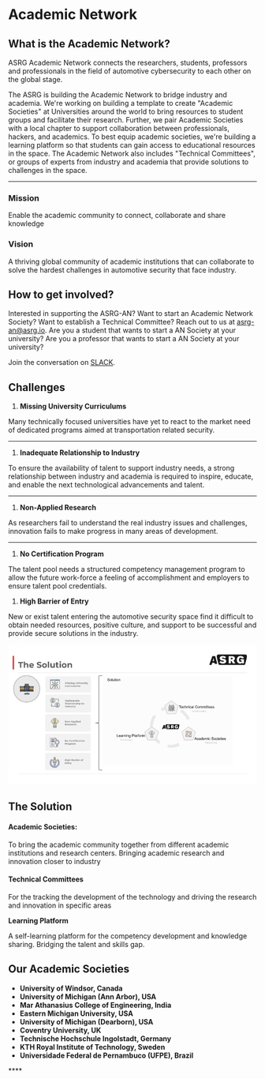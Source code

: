 # Academic Network

## What is the Academic Network?

ASRG Academic Network connects the researchers, students, professors and professionals in the field of automotive cybersecurity to each other on the global stage. 

The ASRG is building the Academic Network to bridge industry and academia. We're working on building a template to create "Academic Societies" at Universities around the world to bring resources to student groups and facilitate their research. Further, we pair Academic Societies with a local chapter to support collaboration between professionals, hackers, and academics. To best equip academic societies, we're building a learning platform so that students can gain access to educational resources in the space. The Academic Network also includes "Technical Committees", or groups of experts from industry and academia that provide solutions to challenges in the space.  
****

### **Mission**

Enable the academic community to connect, collaborate and share knowledge 

### **Vision**

A thriving global community of academic institutions that can collaborate to solve the hardest challenges in automotive security that face industry. 

## How to get involved?

Interested in supporting the ASRG-AN? Want to start an Academic Network Society? Want to establish a Technical Committee? Reach out to us at [asrg-an@asrg.io](mailto:asrg-an@asrg.io). Are you a student that wants to start a AN Society at your university? Are you a professor that wants to start a AN Society at your university?

Join the conversation on [SLACK](https://join.slack.com/t/asrg/shared_invite/zt-82h4b369-Nmdx3VtWkL2ETfYLpjch9w).

## **Challenges**

1. **Missing University Curriculums**

Many technically focused universities have yet to react to the market need of dedicated programs aimed at transportation related security.  
****

1. **Inadequate Relationship to Industry** 

To ensure the availability of talent to support industry needs, a strong relationship between industry and academia is required to inspire, educate, and enable the next technological advancements and talent.  
****

1. **Non-Applied Research**

As researchers fail to understand the real industry issues and challenges, innovation fails to make progress in many areas of development.  
****

1. **No Certification Program**

The talent pool needs a structured competency management program to allow the future work-force a feeling of accomplishment and employers to ensure talent pool credentials.

1. **High Barrier of Entry**

New or exist talent entering the automotive security space find it difficult to obtain needed resources, positive culture, and support to be successful and provide secure solutions in the industry.

![](../../.gitbook/assets/final-asrg-academic-network-.pptx-1-.png)

## **The Solution**

#### **Academic Societies:**

To bring the academic community together from different academic institutions and research centers. Bringing academic research and innovation closer to industry 

#### **Technical Committees**

For the tracking the development of the technology and driving the research and innovation in specific areas  


**Learning Platform**

A self-learning platform for the competency development and knowledge sharing. Bridging the talent and skills gap.

## **Our Academic Societies**

* **University of Windsor, Canada**
* **University of Michigan \(Ann Arbor\), USA**
* **Mar Athanasius College of Engineering, India**
* **Eastern Michigan University, USA**
* **University of Michigan \(Dearborn\), USA**
* **Coventry University, UK**
* **Technische Hochschule Ingolstadt, Germany**
* **KTH Royal Institute of Technology, Sweden**
* **Universidade Federal de Pernambuco \(UFPE\), Brazil**

\*\*\*\*


